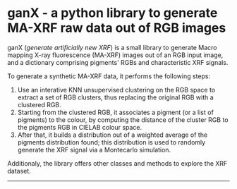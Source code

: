 # ganX - a python library to generate MA-XRF raw data out of RGB images

ganX (*generate artificially new XRF*) is a small library to generate Macro mapping X-ray fluorescence (MA-XRF) images out of an RGB input image, and a dictionary comprising pigments' RGBs and characteristic XRF signals.

To generate a synthetic MA-XRF data, it performs the following steps: 

1. Use an interative KNN unsupervised clustering on the RGB space to extract a set of RGB clusters, thus replacing the original RGB with a clustered RGB.
2. Starting from the clustered RGB, it associates a pigment (or a list of pigments) to the colour, by computing the distance of the cluster RGB to the pigments RGB in CIELAB colour space.
3. After that, it builds a distribution out of a weighted average of the pigments distribution found; this distribution is used to randomly generate the XRF signal via a Montecarlo simulation.

Additionaly, the library offers other classes and methods to explore the XRF dataset.

--------------
